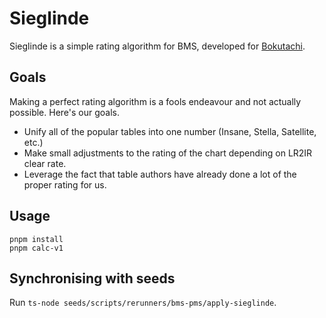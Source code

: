 # Sieglinde

Sieglinde is a simple rating algorithm for BMS, developed for [Bokutachi](https://boku.tachi.ac).

## Goals

Making a perfect rating algorithm is a fools endeavour and not actually possible. Here's
our goals.

- Unify all of the popular tables into one number (Insane, Stella, Satellite, etc.)
- Make small adjustments to the rating of the chart depending on LR2IR clear rate.
- Leverage the fact that table authors have already done a lot of the proper rating for us.

## Usage

```
pnpm install
pnpm calc-v1
```

## Synchronising with seeds

Run `ts-node seeds/scripts/rerunners/bms-pms/apply-sieglinde`.